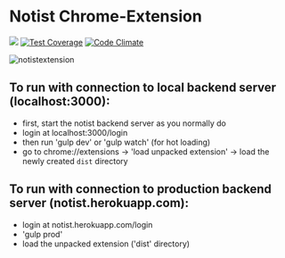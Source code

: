 # Notist Chrome-Extension
![](https://circleci.com/gh/Notist/browser-extension.svg?style=shield&circle-token=4cd817732842cf4b33de7affe2fc62e1505e02eb) [![Test Coverage](https://codeclimate.com/repos/58bd6fc2a5873a0270003649/badges/5ea1d739bf6a3877e817/coverage.svg)](https://codeclimate.com/repos/58bd6fc2a5873a0270003649/coverage) [![Code Climate](https://codeclimate.com/repos/58bd6fc2a5873a0270003649/badges/5ea1d739bf6a3877e817/gpa.svg)](https://codeclimate.com/repos/58bd6fc2a5873a0270003649/feed)

![notistextension](https://cloud.githubusercontent.com/assets/6070087/24174007/b9fa9122-0e4b-11e7-8ae7-950dab2fef5f.gif)
## To run with connection to local backend server (localhost:3000):
* first, start the notist backend server as you normally do
* login at localhost:3000/login
* then run 'gulp dev' or 'gulp watch' (for hot loading)
* go to chrome://extensions -> 'load unpacked extension' -> load the newly created `dist` directory

## To run with connection to production backend server (notist.herokuapp.com):
* login at notist.herokuapp.com/login
* 'gulp prod'
* load the unpacked extension ('dist' directory)
